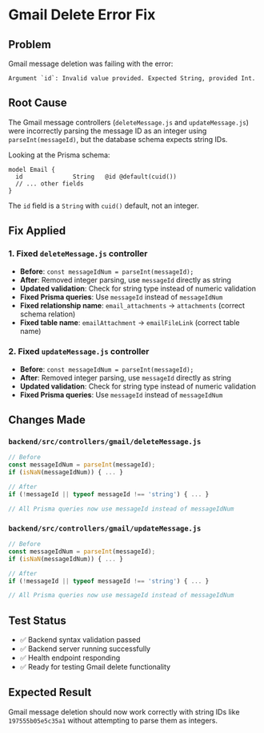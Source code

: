 # Gmail Delete Error Fix

## Problem
Gmail message deletion was failing with the error:
```
Argument `id`: Invalid value provided. Expected String, provided Int.
```

## Root Cause
The Gmail message controllers (`deleteMessage.js` and `updateMessage.js`) were incorrectly parsing the message ID as an integer using `parseInt(messageId)`, but the database schema expects string IDs.

Looking at the Prisma schema:
```prisma
model Email {
  id              String   @id @default(cuid())
  // ... other fields
}
```

The `id` field is a `String` with `cuid()` default, not an integer.

## Fix Applied

### 1. Fixed `deleteMessage.js` controller
- **Before**: `const messageIdNum = parseInt(messageId);`
- **After**: Removed integer parsing, use `messageId` directly as string
- **Updated validation**: Check for string type instead of numeric validation
- **Fixed Prisma queries**: Use `messageId` instead of `messageIdNum`
- **Fixed relationship name**: `email_attachments` → `attachments` (correct schema relation)
- **Fixed table name**: `emailAttachment` → `emailFileLink` (correct table name)

### 2. Fixed `updateMessage.js` controller
- **Before**: `const messageIdNum = parseInt(messageId);`
- **After**: Removed integer parsing, use `messageId` directly as string
- **Updated validation**: Check for string type instead of numeric validation
- **Fixed Prisma queries**: Use `messageId` instead of `messageIdNum`

## Changes Made

### `backend/src/controllers/gmail/deleteMessage.js`
```javascript
// Before
const messageIdNum = parseInt(messageId);
if (isNaN(messageIdNum)) { ... }

// After  
if (!messageId || typeof messageId !== 'string') { ... }

// All Prisma queries now use messageId instead of messageIdNum
```

### `backend/src/controllers/gmail/updateMessage.js`
```javascript
// Before
const messageIdNum = parseInt(messageId);
if (isNaN(messageIdNum)) { ... }

// After
if (!messageId || typeof messageId !== 'string') { ... }

// All Prisma queries now use messageId instead of messageIdNum
```

## Test Status
- ✅ Backend syntax validation passed
- ✅ Backend server running successfully
- ✅ Health endpoint responding
- ✅ Ready for testing Gmail delete functionality

## Expected Result
Gmail message deletion should now work correctly with string IDs like `197555b05e5c35a1` without attempting to parse them as integers. 